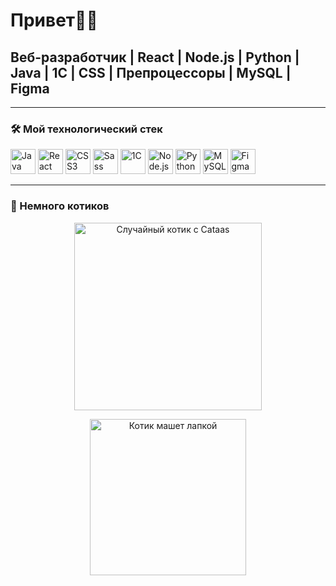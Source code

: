 # Привет👋🐱

## Веб-разработчик | React | Node.js | Python | Java | 1С | CSS | Препроцессоры | MySQL | Figma

---

### 🛠 Мой технологический стек

<p>
  <img src="https://cdn.jsdelivr.net/gh/devicons/devicon/icons/java/java-original.svg" alt="Java" width="40" height="40" />
  <img src="https://cdn.jsdelivr.net/gh/devicons/devicon/icons/react/react-original.svg" alt="React" width="40" height="40" />
  <img src="https://cdn.jsdelivr.net/gh/devicons/devicon/icons/css3/css3-original.svg" alt="CSS3" width="40" height="40" />
  <img src="https://cdn.jsdelivr.net/gh/devicons/devicon/icons/sass/sass-original.svg" alt="Sass" width="40" height="40" />
<img src="https://upload.wikimedia.org/wikipedia/commons/9/94/1C_Company_logo.png" alt="1C" width="40" height="40" />
  <img src="https://cdn.jsdelivr.net/gh/devicons/devicon/icons/nodejs/nodejs-original.svg" alt="Node.js" width="40" height="40" />
  <img src="https://cdn.jsdelivr.net/gh/devicons/devicon/icons/python/python-original.svg" alt="Python" width="40" height="40" />
  <img src="https://cdn.jsdelivr.net/gh/devicons/devicon/icons/mysql/mysql-original.svg" alt="MySQL" width="40" height="40" />
  <img src="https://cdn.jsdelivr.net/gh/devicons/devicon/icons/figma/figma-original.svg" alt="Figma" width="40" height="40" />
</p>

---

### 🐾 Немного котиков

<p align="center">
  <img src="https://cataas.com/cat/gif" alt="Случайный котик с Cataas" width="300" />
</p>


<p align="center">
  <img src="https://media.giphy.com/media/JIX9t2j0ZTN9S/giphy.gif" width="250" alt="Котик машет лапкой" />
</p>
